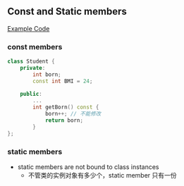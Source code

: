 ## Const and Static members

[Example Code](../../suet/chapter9/static.cpp)

### const members

```c++
class Student {
    private:
        int born;
        const int BMI = 24;
    
    public:
        ...
        int getBorn() const {
            born++; // 不能修改
            return born;
        }
};
```

### static members

- static members are not bound to class instances
  - 不管类的实例对象有多少个，static member 只有一份

